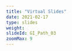 ```yaml
---
title: "Virtual Slides"
date: 2021-02-17
type: slides
weight:
slideId: GI_Path_03
zoomMax: 9
---
```

